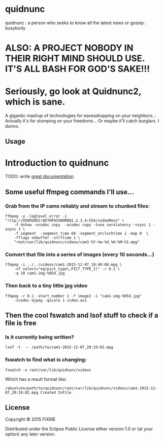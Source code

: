 # quidnunc

quidnunc :  a person who seeks to know all the latest news or gossip :  busybody
# ALSO: A PROJECT NOBODY IN THEIR RIGHT MIND SHOULD USE. IT'S ALL BASH FOR GOD'S SAKE!!!
# Seriously, go look at Quidnunc2, which is sane.


A gigantic mashup of technologies for eavesdropping on your neighbors...
Actually it's for stomping on your freedoms...
Or maybe it'll catch burglars. I dunno.

## Usage

# Introduction to quidnunc

TODO: write [great documentation](http://jacobian.org/writing/what-to-write/)

## Some useful ffmpeg commands I'll use...

### Grab from the IP cams reliably and stream to chunked files:

    ffmpeg -y -loglevel error -i "rtsp://USERGOES:WITHPASSWORD@1.2.3.4:554/videoMain" \
        -f dshow -vcodec copy  -acodec copy -tune zerolatency -vsync 1 -async 1 \
        -f segment  -segment_time 60 -segment_atclocktime 1 -map 0  \
        -fflags nobuffer -strftime 1 \
        "root/var/lib/quidnunc/videos/cam1-%Y-%m-%d_%H:%M:%S.mpg"
        
### Convert that file into a series of images (every 10 seconds...)

    ffmpeg -i ../../videos/cam1-2015-12-07_19:40:00.mpg \
        -vf select="eq(pict_type\,PICT_TYPE_I)" -r 0.1 \
        -q 10 cam1-img-%05d.jpg
        
### Then back to a tiny little jpg video

    ffmpeg -r 0.1 -start_number 1 -f image2 -i "cam1-img-%05d.jpg" 
        -vcodec mjpeg -qscale 1 video.avi
        
        
        
## Then the cool fswatch and lsof stuff to check if a file is free

### Is it currently being written?

    lsof -t  -- /path/to/cam1-2015-12-07_20:19:02.mpg
    
### fswatch to find what is changing:

    fswatch -x root/var/lib/quidnunc/videos
    
Which has a result format like:

    /absolute/path/to/quidnunc/root/var/lib/quidnunc/videos/cam1-2015-12-07_20:19:02.mpg Created IsFile
    
## License

Copyright © 2015 FIXME

Distributed under the Eclipse Public License either version 1.0 or (at
your option) any later version.
